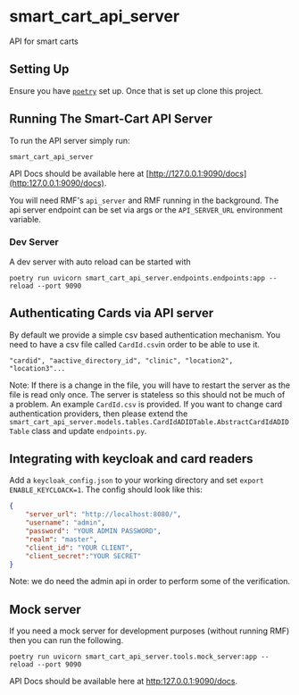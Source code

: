 # smart_cart_api_server
API for smart carts

## Setting Up

Ensure you have [`poetry`](https://python-poetry.org/) set up. Once that is set up clone this project.

## Running The Smart-Cart API Server

To run the API server simply run:
```
smart_cart_api_server
```
API Docs should be available here at [http://127.0.0.1:9090/docs](http:127.0.0.1:9090/docs).

You will need RMF's `api_server` and RMF running in the background.
The api server endpoint can be set via args or the `API_SERVER_URL` environment variable.

### Dev Server

A dev server with auto reload can be started with

```
poetry run uvicorn smart_cart_api_server.endpoints.endpoints:app --reload --port 9090
```

## Authenticating Cards via API server

By default we provide a simple csv based authentication mechanism. You need to
have a csv file called `CardId.csv`in order to be able to use it.
```
"cardid", "aactive_directory_id", "clinic", "location2", "location3"...
```
Note: If there is a change in the file, you will have to restart the server as the file is read only once. The server is stateless so this should not be much of a problem. An example `CardId.csv` is provided. If you want to change card authentication providers, then please extend the `smart_cart_api_server.models.tables.CardIdADIDTable.AbstractCardIdADIDTable` class and update `endpoints.py`.

## Integrating with keycloak and card readers

Add a `keycloak_config.json` to your working directory and set `export ENABLE_KEYCLOACK=1`. The config should look like this:
```json
{
    "server_url": "http://localhost:8080/",
    "username": "admin",
    "password": "YOUR ADMIN PASSWORD",
    "realm": "master",
    "client_id": "YOUR CLIENT",
    "client_secret":"YOUR SECRET"
}
```
Note: we do need the admin api in order to perform some of the verification.


## Mock server

If you need a mock server for development purposes (without running RMF) then you can run the following.
```
poetry run uvicorn smart_cart_api_server.tools.mock_server:app --reload --port 9090
```
API Docs should be available here at [http:127.0.0.1:9090/docs](http:127.0.0.1:9090/docs).
